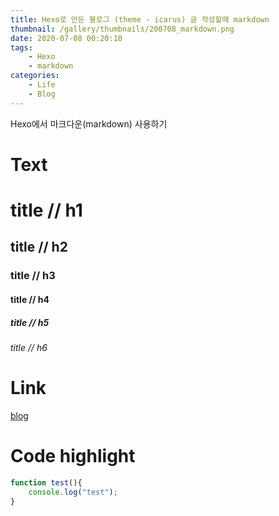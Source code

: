 ```yaml
---
title: Hexo로 만든 블로그 (theme - icarus) 글 작성할때 markdown
thumbnail: /gallery/thumbnails/200708_markdown.png
date: 2020-07-08 00:20:10           
tags:
    - Hexo
    - markdown
categories:
    - Life
    - Blog    
---
```



Hexo에서 마크다운(markdown) 사용하기

# Text  

# title // h1
## title // h2 
### title // h3
#### title // h4
##### title // h5 
###### title // h6


# Link 
[blog](https://dv-zinke.github.io/) 

<!-- more -->

# Code highlight
```javascript
function test(){
    console.log("test");
}
```
